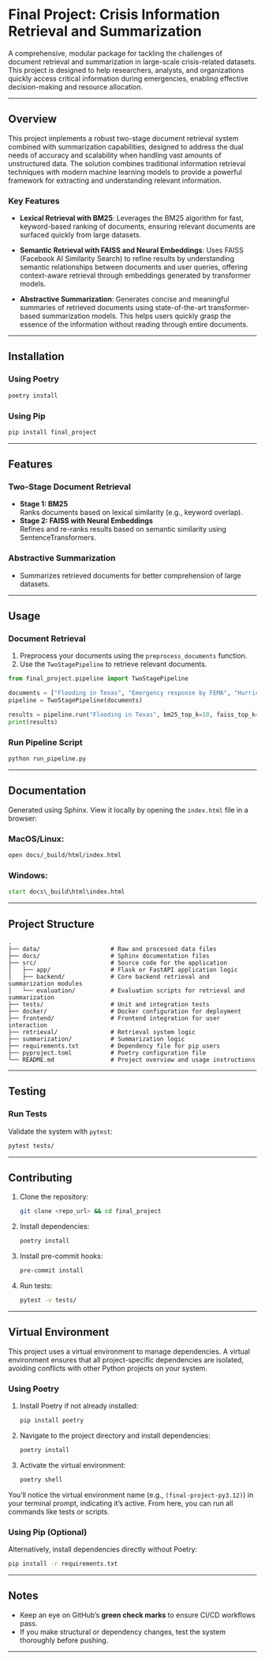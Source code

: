 
# Final Project: Crisis Information Retrieval and Summarization

A comprehensive, modular package for tackling the challenges of document retrieval and summarization in large-scale crisis-related datasets. This project is designed to help researchers, analysts, and organizations quickly access critical information during emergencies, enabling effective decision-making and resource allocation.

---

## **Overview**
This project implements a robust two-stage document retrieval system combined with summarization capabilities, designed to address the dual needs of accuracy and scalability when handling vast amounts of unstructured data. The solution combines traditional information retrieval techniques with modern machine learning models to provide a powerful framework for extracting and understanding relevant information.

### **Key Features**
- **Lexical Retrieval with BM25**:
  Leverages the BM25 algorithm for fast, keyword-based ranking of documents, ensuring relevant documents are surfaced quickly from large datasets.
  
- **Semantic Retrieval with FAISS and Neural Embeddings**:
  Uses FAISS (Facebook AI Similarity Search) to refine results by understanding semantic relationships between documents and user queries, offering context-aware retrieval through embeddings generated by transformer models.

- **Abstractive Summarization**:
  Generates concise and meaningful summaries of retrieved documents using state-of-the-art transformer-based summarization models. This helps users quickly grasp the essence of the information without reading through entire documents.

---

## **Installation**

### Using Poetry
```bash
poetry install
```

### Using Pip
```bash
pip install final_project
```

---

## **Features**

### **Two-Stage Document Retrieval**
- **Stage 1: BM25**  
  Ranks documents based on lexical similarity (e.g., keyword overlap).
- **Stage 2: FAISS with Neural Embeddings**  
  Refines and re-ranks results based on semantic similarity using SentenceTransformers.

### **Abstractive Summarization**
- Summarizes retrieved documents for better comprehension of large datasets.

---

## **Usage**

### **Document Retrieval**
1. Preprocess your documents using the `preprocess_documents` function.
2. Use the `TwoStagePipeline` to retrieve relevant documents.

```python
from final_project.pipeline import TwoStagePipeline

documents = ["Flooding in Texas", "Emergency response by FEMA", "Hurricane relief efforts"]
pipeline = TwoStagePipeline(documents)

results = pipeline.run("Flooding in Texas", bm25_top_k=10, faiss_top_k=5)
print(results)
```

### **Run Pipeline Script**
```bash
python run_pipeline.py
```

---

## **Documentation**
Generated using Sphinx. View it locally by opening the `index.html` file in a browser:

### MacOS/Linux:
```bash
open docs/_build/html/index.html
```

### Windows:
```cmd
start docs\_build\html\index.html
```

---

## **Project Structure**

```plaintext
.
├── data/                    # Raw and processed data files
├── docs/                    # Sphinx documentation files
├── src/                     # Source code for the application
│   ├── app/                 # Flask or FastAPI application logic
│   ├── backend/             # Core backend retrieval and summarization modules
│   └── evaluation/          # Evaluation scripts for retrieval and summarization
├── tests/                   # Unit and integration tests
├── docker/                  # Docker configuration for deployment
├── frontend/                # Frontend integration for user interaction
├── retrieval/               # Retrieval system logic
├── summarization/           # Summarization logic
├── requirements.txt         # Dependency file for pip users
├── pyproject.toml           # Poetry configuration file
└── README.md                # Project overview and usage instructions
```

---

## **Testing**

### Run Tests
Validate the system with `pytest`:
```bash
pytest tests/
```

---

## **Contributing**

1. Clone the repository:
   ```bash
   git clone <repo_url> && cd final_project
   ```
2. Install dependencies:
   ```bash
   poetry install
   ```
3. Install pre-commit hooks:
   ```bash
   pre-commit install
   ```
4. Run tests:
   ```bash
   pytest -v tests/
   ```

---

## **Virtual Environment**

This project uses a virtual environment to manage dependencies. A virtual environment ensures that all project-specific dependencies are isolated, avoiding conflicts with other Python projects on your system.

### Using Poetry
1. Install Poetry if not already installed:
   ```bash
   pip install poetry
   ```

2. Navigate to the project directory and install dependencies:
   ```bash
   poetry install
   ```

3. Activate the virtual environment:
   ```bash
   poetry shell
   ```

You’ll notice the virtual environment name (e.g., `(final-project-py3.12)`) in your terminal prompt, indicating it’s active. From here, you can run all commands like tests or scripts.

### Using Pip (Optional)
Alternatively, install dependencies directly without Poetry:
   ```bash
   pip install -r requirements.txt
   ```

---

## **Notes**
- Keep an eye on GitHub’s **green check marks** to ensure CI/CD workflows pass.
- If you make structural or dependency changes, test the system thoroughly before pushing.

---
